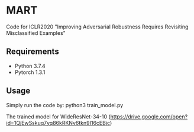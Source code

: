 # MART
Code for ICLR2020 "Improving Adversarial Robustness Requires Revisiting Misclassified Examples"


## Requirements
- Python 3.7.4 
- Pytorch 1.3.1

## Usage

Simply run the code by: python3 train_model.py

The trained model for WideResNet-34-10 (https://drive.google.com/open?id=1QjEwSskuq7yq86kRKNv6tkn9I16cEBjc)

